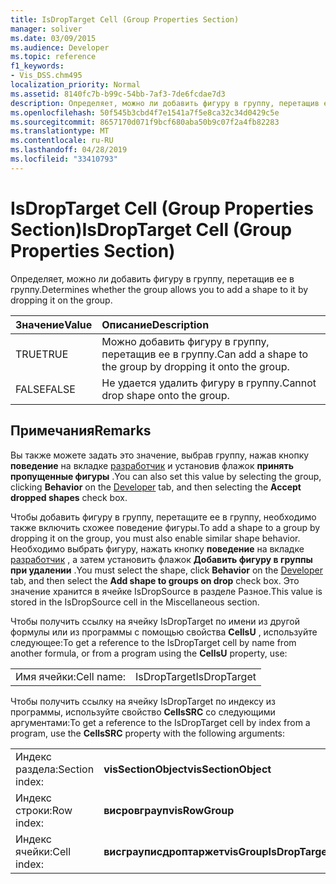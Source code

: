 ```yaml
---
title: IsDropTarget Cell (Group Properties Section)
manager: soliver
ms.date: 03/09/2015
ms.audience: Developer
ms.topic: reference
f1_keywords:
- Vis_DSS.chm495
localization_priority: Normal
ms.assetid: 8140fc7b-b99c-54bb-7af3-7de6fcdae7d3
description: Определяет, можно ли добавить фигуру в группу, перетащив ее в группу.
ms.openlocfilehash: 50f545b3cbd4f7e1541a7f5e8ca32c34d0429c5e
ms.sourcegitcommit: 8657170d071f9bcf680aba50b9c07f2a4fb82283
ms.translationtype: MT
ms.contentlocale: ru-RU
ms.lasthandoff: 04/28/2019
ms.locfileid: "33410793"
---
```

# <a name="isdroptarget-cell-group-properties-section"></a><span data-ttu-id="71aa7-103">IsDropTarget Cell (Group Properties Section)</span><span class="sxs-lookup"><span data-stu-id="71aa7-103">IsDropTarget Cell (Group Properties Section)</span></span>

<span data-ttu-id="71aa7-104">Определяет, можно ли добавить фигуру в группу, перетащив ее в группу.</span><span class="sxs-lookup"><span data-stu-id="71aa7-104">Determines whether the group allows you to add a shape to it by dropping it on the group.</span></span>
  
|<span data-ttu-id="71aa7-105">**Значение**</span><span class="sxs-lookup"><span data-stu-id="71aa7-105">**Value**</span></span>|<span data-ttu-id="71aa7-106">**Описание**</span><span class="sxs-lookup"><span data-stu-id="71aa7-106">**Description**</span></span>|
|:-----|:-----|
|<span data-ttu-id="71aa7-107">TRUE</span><span class="sxs-lookup"><span data-stu-id="71aa7-107">TRUE</span></span>  <br/> |<span data-ttu-id="71aa7-108">Можно добавить фигуру в группу, перетащив ее в группу.</span><span class="sxs-lookup"><span data-stu-id="71aa7-108">Can add a shape to the group by dropping it onto the group.</span></span>  <br/> |
|<span data-ttu-id="71aa7-109">FALSE</span><span class="sxs-lookup"><span data-stu-id="71aa7-109">FALSE</span></span>  <br/> |<span data-ttu-id="71aa7-110">Не удается удалить фигуру в группу.</span><span class="sxs-lookup"><span data-stu-id="71aa7-110">Cannot drop shape onto the group.</span></span>  <br/> |
   
## <a name="remarks"></a><span data-ttu-id="71aa7-111">Примечания</span><span class="sxs-lookup"><span data-stu-id="71aa7-111">Remarks</span></span>

<span data-ttu-id="71aa7-112">Вы также можете задать это значение, выбрав группу, нажав кнопку **поведение** на вкладке [разработчик](run-in-developer-mode-display-the-developer-tab.md) и установив флажок **принять пропущенные фигуры** .</span><span class="sxs-lookup"><span data-stu-id="71aa7-112">You can also set this value by selecting the group, clicking **Behavior** on the [Developer](run-in-developer-mode-display-the-developer-tab.md) tab, and then selecting the **Accept dropped shapes** check box.</span></span> 
  
<span data-ttu-id="71aa7-113">Чтобы добавить фигуру в группу, перетащите ее в группу, необходимо также включить схожее поведение фигуры.</span><span class="sxs-lookup"><span data-stu-id="71aa7-113">To add a shape to a group by dropping it on the group, you must also enable similar shape behavior.</span></span> <span data-ttu-id="71aa7-114">Необходимо выбрать фигуру, нажать кнопку **поведение** на вкладке [разработчик](run-in-developer-mode-display-the-developer-tab.md) , а затем установить флажок **Добавить фигуру в группы при удалении** .</span><span class="sxs-lookup"><span data-stu-id="71aa7-114">You must select the shape, click **Behavior** on the [Developer](run-in-developer-mode-display-the-developer-tab.md) tab, and then select the **Add shape to groups on drop** check box.</span></span> <span data-ttu-id="71aa7-115">Это значение хранится в ячейке IsDropSource в разделе Разное.</span><span class="sxs-lookup"><span data-stu-id="71aa7-115">This value is stored in the IsDropSource cell in the Miscellaneous section.</span></span> 
  
<span data-ttu-id="71aa7-116">Чтобы получить ссылку на ячейку IsDropTarget по имени из другой формулы или из программы с помощью свойства **CellsU** , используйте следующее:</span><span class="sxs-lookup"><span data-stu-id="71aa7-116">To get a reference to the IsDropTarget cell by name from another formula, or from a program using the **CellsU** property, use:</span></span> 
  
|||
|:-----|:-----|
|<span data-ttu-id="71aa7-117">Имя ячейки:</span><span class="sxs-lookup"><span data-stu-id="71aa7-117">Cell name:</span></span>  <br/> |<span data-ttu-id="71aa7-118">IsDropTarget</span><span class="sxs-lookup"><span data-stu-id="71aa7-118">IsDropTarget</span></span>  <br/> |
   
<span data-ttu-id="71aa7-119">Чтобы получить ссылку на ячейку IsDropTarget по индексу из программы, используйте свойство **CellsSRC** со следующими аргументами:</span><span class="sxs-lookup"><span data-stu-id="71aa7-119">To get a reference to the IsDropTarget cell by index from a program, use the **CellsSRC** property with the following arguments:</span></span> 
  
|||
|:-----|:-----|
|<span data-ttu-id="71aa7-120">Индекс раздела:</span><span class="sxs-lookup"><span data-stu-id="71aa7-120">Section index:</span></span>  <br/> |<span data-ttu-id="71aa7-121">**visSectionObject**</span><span class="sxs-lookup"><span data-stu-id="71aa7-121">**visSectionObject**</span></span> <br/> |
|<span data-ttu-id="71aa7-122">Индекс строки:</span><span class="sxs-lookup"><span data-stu-id="71aa7-122">Row index:</span></span>  <br/> |<span data-ttu-id="71aa7-123">**висровграуп**</span><span class="sxs-lookup"><span data-stu-id="71aa7-123">**visRowGroup**</span></span> <br/> |
|<span data-ttu-id="71aa7-124">Индекс ячейки:</span><span class="sxs-lookup"><span data-stu-id="71aa7-124">Cell index:</span></span>  <br/> |<span data-ttu-id="71aa7-125">**висграуписдроптаржет**</span><span class="sxs-lookup"><span data-stu-id="71aa7-125">**visGroupIsDropTarget**</span></span> <br/> |
   

